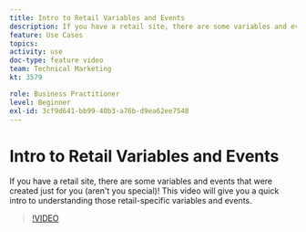```yaml
---
title: Intro to Retail Variables and Events
description: If you have a retail site, there are some variables and events that were created just for you (aren't you special)! This video will give you a quick intro to understanding those retail-specific variables and events.
feature: Use Cases
topics: 
activity: use
doc-type: feature video
team: Technical Marketing
kt: 3579

role: Business Practitioner
level: Beginner
exl-id: 3cf9d641-bb99-40b3-a76b-d9ea62ee7548
---
```

# Intro to Retail Variables and Events

If you have a retail site, there are some variables and events that were created just for you (aren't you special)! This video will give you a quick intro to understanding those retail-specific variables and events.

>[!VIDEO](https://video.tv.adobe.com/v/28750/?quality=12)
